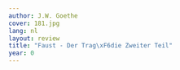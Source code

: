 ```yaml
---
author: J.W. Goethe
cover: 181.jpg
lang: nl
layout: review
title: "Faust - Der Trag\xF6die Zweiter Teil"
year: 0
---
```


